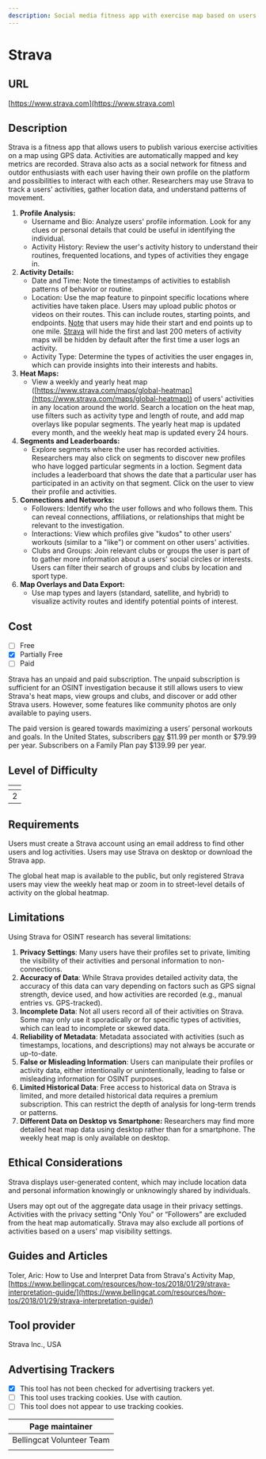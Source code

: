 ```yaml
---
description: Social media fitness app with exercise map based on users' GPS data.
---
```


# Strava

## URL

[https://www.strava.com](https://www.strava.com)

## Description

Strava is a fitness app that allows users to publish various exercise activities on a map using GPS data. Activities are automatically mapped and key metrics are recorded. Strava also acts as a social network for fitness and outdor enthusiasts with each user having their own profile on the platform and possibilities to interact with each other. Researchers may use Strava to track a users' activities, gather location data, and understand patterns of movement.

1. **Profile Analysis:**
   * Username and Bio: Analyze users' profile information. Look for any clues or personal details that could be useful in identifying the individual.
   * Activity History: Review the user's activity history to understand their routines, frequented locations, and types of activities they engage in.
2. **Activity Details:**
   * Date and Time: Note the timestamps of activities to establish patterns of behavior or routine.
   * Location: Use the map feature to pinpoint specific locations where activities have taken place. Users may upload public photos or videos on their routes. This can include routes, starting points, and endpoints. [Note](https://support.strava.com/hc/en-us/articles/115000173384-Edit-Map-Visibility) that users may hide their start and end points up to one mile. [Strava](https://support.strava.com/hc/en-us/articles/115000173384-Edit-Map-Visibility) will hide the first and last 200 meters of activity maps will be hidden by default after the first time a user logs an activity.
   * Activity Type: Determine the types of activities the user engages in, which can provide insights into their interests and habits.
3. **Heat Maps:**
   * View a weekly and yearly heat map ([https://www.strava.com/maps/global-heatmap](https://www.strava.com/maps/global-heatmap)) of users' activities in any location around the world. Search a location on the heat map, use filters such as activity type and length of route, and add map overlays like popular segments. The yearly heat map is updated every month, and the weekly heat map is updated every 24 hours.
4. **Segments and Leaderboards:**
   * Explore segments where the user has recorded activities. Researchers may also click on segments to discover new profiles who have logged particular segments in a loction. Segment data includes a leaderboard that shows the date that a particular user has participated in an activity on that segment. Click on the user to view their profile and activities.
5. **Connections and Networks:**
   * Followers: Identify who the user follows and who follows them. This can reveal connections, affiliations, or relationships that might be relevant to the investigation.
   * Interactions: View which profiles give "kudos" to other users' workouts (similar to a "like") or comment on other users' activities.
   * Clubs and Groups: Join relevant clubs or groups the user is part of to gather more information about a users' social circles or interests. Users can filter their search of groups and clubs by location and sport type.
6. **Map Overlays and Data Export:**
   * Use map types and layers (standard, satellite, and hybrid) to visualize activity routes and identify potential points of interest.

## Cost

* [ ] Free
* [x] Partially Free
* [ ] Paid

Strava has an unpaid and paid subscription. The unpaid subscription is sufficient for an OSINT investigation because it still allows users to view Strava's heat maps, view groups and clubs, and discover or add other Strava users. However, some features like community photos are only available to paying users.

The paid version is geared towards maximizing a users’ personal workouts and goals. In the United States, subscribers [pay](https://www.strava.com/pricing) $11.99 per month or $79.99 per year. Subscribers on a Family Plan pay $139.99 per year.

## Level of Difficulty

<table><thead><tr><th data-type="rating" data-max="5"></th></tr></thead><tbody><tr><td>2</td></tr></tbody></table>

## Requirements

Users must create a Strava account using an email address to find other users and log activities. Users may use Strava on desktop or download the Strava app.&#x20;

The global heat map is available to the public, but only registered Strava users may view the weekly heat map or zoom in to street-level details of activity on the global heatmap.

## Limitations

Using Strava for OSINT research has several limitations:

1. **Privacy Settings**: Many users have their profiles set to private, limiting the visibility of their activities and personal information to non-connections.
2. **Accuracy of Data**: While Strava provides detailed activity data, the accuracy of this data can vary depending on factors such as GPS signal strength, device used, and how activities are recorded (e.g., manual entries vs. GPS-tracked).
3. **Incomplete Data**: Not all users record all of their activities on Strava. Some may only use it sporadically or for specific types of activities, which can lead to incomplete or skewed data.
4. **Reliability of Metadata**: Metadata associated with activities (such as timestamps, locations, and descriptions) may not always be accurate or up-to-date.
5. **False or Misleading Information**: Users can manipulate their profiles or activity data, either intentionally or unintentionally, leading to false or misleading information for OSINT purposes.
6. **Limited Historical Data**: Free access to historical data on Strava is limited, and more detailed historical data requires a premium subscription. This can restrict the depth of analysis for long-term trends or patterns.
7. **Different Data on Desktop vs Smartphone:** Researchers may find more detailed heat map data using desktop rather than for a smartphone. The weekly heat map is only available on desktop.

## Ethical Considerations

Strava displays user-generated content, which may include location data and personal information knowingly or unknowingly shared by individuals.&#x20;

Users may opt out of the aggregate data usage in their privacy settings. Activities with the privacy setting "Only You" or “Followers” are excluded from the heat map automatically. Strava may also exclude all portions of activities based on a users' map visibility settings.

## Guides and Articles

Toler, Aric: How to Use and Interpret Data from Strava's Activity Map, [https://www.bellingcat.com/resources/how-tos/2018/01/29/strava-interpretation-guide/](https://www.bellingcat.com/resources/how-tos/2018/01/29/strava-interpretation-guide/)

## Tool provider

Strava Inc., USA

## Advertising Trackers

* [x] This tool has not been checked for advertising trackers yet.
* [ ] This tool uses tracking cookies. Use with caution.
* [ ] This tool does not appear to use tracking cookies.

| Page maintainer           |
| ------------------------- |
| Bellingcat Volunteer Team |
|                           |
